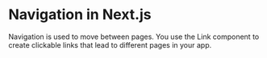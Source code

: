 # Navigation in Next.js
Navigation is used to move between pages. You use the Link component to create clickable links that lead to different pages in your app.

